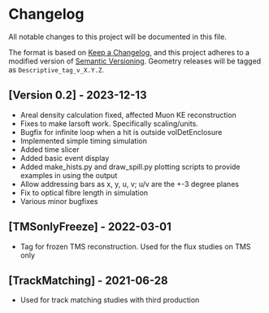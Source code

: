 # Changelog

All notable changes to this project will be documented in this file.

The format is based on [Keep a Changelog](https://keepachangelog.com/en/1.0.0/),
and this project adheres to a modified version of [Semantic Versioning](https://semver.org/spec/v2.0.0.html).
Geometry releases will be tagged as `Descriptive_tag_v_X.Y.Z`.

## [Version 0.2] - 2023-12-13
- Areal density calculation fixed, affected Muon KE reconstruction
- Fixes to make larsoft work. Specifically scaling/units.
- Bugfix for infinite loop when a hit is outside volDetEnclosure
- Implemented simple timing simulation
- Added time slicer
- Added basic event display
- Added make_hists.py and draw_spill.py plotting scripts to provide examples in using the output
- Allow addressing bars as x, y, u, v; u/v are the +-3 degree planes
- Fix to optical fibre length in simulation
- Various minor bugfixes

## [TMSonlyFreeze] - 2022-03-01
- Tag for frozen TMS reconstruction. Used for the flux studies on TMS only

## [TrackMatching] - 2021-06-28
- Used for track matching studies with third production
